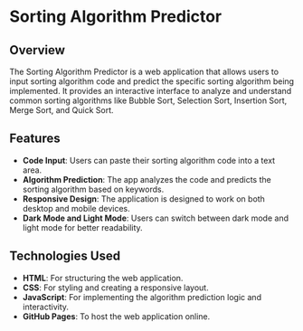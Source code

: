 # Sorting Algorithm Predictor

## Overview
The Sorting Algorithm Predictor is a web application that allows users to input sorting algorithm code and predict the specific sorting algorithm being implemented. It provides an interactive interface to analyze and understand common sorting algorithms like Bubble Sort, Selection Sort, Insertion Sort, Merge Sort, and Quick Sort.

## Features
- **Code Input**: Users can paste their sorting algorithm code into a text area.
- **Algorithm Prediction**: The app analyzes the code and predicts the sorting algorithm based on keywords.
- **Responsive Design**: The application is designed to work on both desktop and mobile devices.
- **Dark Mode and Light Mode**: Users can switch between dark mode and light mode for better readability.

## Technologies Used
- **HTML**: For structuring the web application.
- **CSS**: For styling and creating a responsive layout.
- **JavaScript**: For implementing the algorithm prediction logic and interactivity.
- **GitHub Pages**: To host the web application online.
